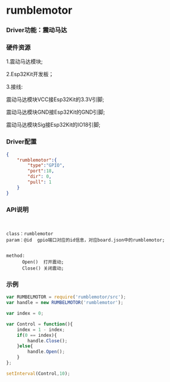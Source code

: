 # rumblemotor

### Driver功能：震动马达


### 硬件资源

1.震动马达模块;

2.Esp32Kit开发板；

3.接线:

震动马达模块VCC接Esp32Kit的3.3V引脚;

震动马达模块GND接Esp32Kit的GND引脚;

震动马达模块Sig接Esp32Kit的IO18引脚;

### Driver配置

```json
{
    "rumblemotor":{
        "type":"GPIO",
        "port":18,
        "dir": 0,
        "pull": 1
    }
}

```


### API说明
```


class：rumblemotor
param：@id  gpio端口对应的id信息，对应board.json中的rumblemotor;


method:
      Open()  打开震动;
      Close() 关闭震动;

```


### 示例


```js
var RUMBELMOTOR = require('rumblemotor/src');
var handle = new RUMBELMOTOR('rumblemotor');

var index = 0;

var Control = function(){
    index = 1 - index;
    if(0 == index){
        handle.Close();
    }else{
        handle.Open();
    }
};

setInterval(Control,10);
```